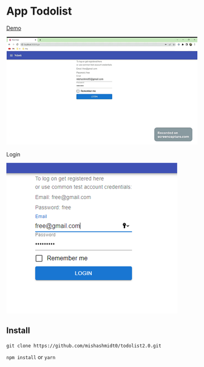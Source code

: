 # App Todolist

[Demo](https://todolist-seven-rho.vercel.app)

![Todolist](assetsForReadme/todo.gif)

Login

![img.png](assetsForReadme/img.png)

## Install

`git clone https://github.com/mishashmidt0/todolist2.0.git`

`npm install` or `yarn`